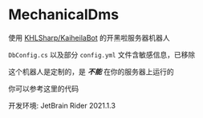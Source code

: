 # MechanicalDms

使用 [KHLSharp/KaiheilaBot](https://github.com/KHLSharp/KaiheilaBot) 的开黑啦服务器机器人

`DbConfig.cs` 以及部分 `config.yml` 文件含敏感信息，已移除

这个机器人是定制的，是 ***不能*** 在你的服务器上运行的

你可以参考这里的代码

开发环境: JetBrain Rider 2021.1.3

